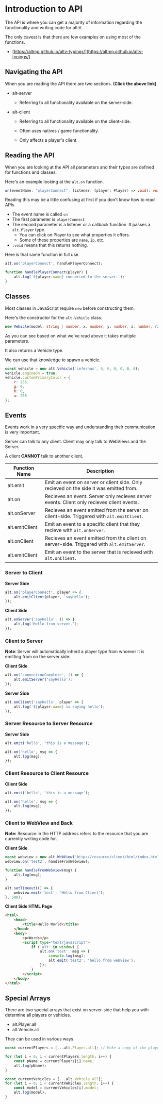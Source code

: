 # Introduction to API

The API is where you can get a majority of information regarding the functionality and writing code for alt:V.

The only caveat is that there are few examples on using most of the functions.

-   [https://altmp.github.io/altv-typings/](https://altmp.github.io/altv-typings/)

## Navigating the API

When you are reading the API there are two sections. **(Click the above link)**

-   alt-server

    -   Referring to all functionality available on the server-side.

-   alt-client

    -   Referring to all functionality available on the client-side.

    -   Often uses natives / game functionality.

    -   Only affects a player's client.

## Reading the API

When you are looking at the API all parameters and their types are defined for functions and classes.

Here's an example looking at the `alt.on` function.

```ts
on(eventName: "playerConnect", listener: (player: Player) => void): void
```

Reading this may be a little confusing at first if you don't know how to read APIs.

-   The event name is called `on`
-   The first parameter is `playerConnect`
-   The second parameter is a listener or a callback function. It passes a `alt.Player` type.
    -   You can click on Player to see what properties it offers.
    -   Some of these properties are `name`, `ip`, etc.
-   `:void` means that this returns nothing.

Here is that same function in full use.

```js
alt.on('playerConnect', handlePlayerConnect);

function handlePlayerConnect(player) {
    alt.log(`${player.name} connected to the server.`);
}
```

## Classes

Most classes in JavaScript require `new` before constructing them.

Here's the constructor for the `alt.Vehicle` class.

```ts
new Vehicle(model: string | number, x: number, y: number, z: number, rx: number, ry: number, rz: number): Vehicle
```

As you can see based on what we've read above it takes multiple parameters.

It also returns a Vehicle type.

We can use that knowledge to spawn a vehicle.

```js
const vehicle = new alt.Vehicle('infernus', 0, 0, 0, 0, 0, 0);
vehicle.engineOn = true;
vehicle.customPrimaryColor = {
    r: 255,
    g: 0,
    b: 0,
    a: 255
};
```

## Events

Events work in a very specific way and understanding their communication is very important.

Server can talk to any client.
Client may only talk to WebViews and the Server.

A client **CANNOT** talk to another client.

| Function Name  | Description                                                                                |
| -------------- | ------------------------------------------------------------------------------------------ |
| alt.emit       | Emit an event on server or client side. Only recieved on the side it was emitted from.     |
| alt.on         | Recieves an event. Server only recieves server events. Client only recieves client events. |
| alt.onServer   | Recieves an event emitted from the server on client-side. Triggered with `alt.emitClient`. |
| alt.emitClient | Emit an event to a specific client that they recieve with `alt.onServer`.                  |
| alt.onClient   | Recieves an event emitted from the client on server-side. Triggered with `alt.emitServer`. |
| alt.emitClient | Emit an event to the server that is recieved with `alt.onClient`.                          |

### Server to Client

**Server Side**

```js
alt.on('playerConnect', player => {
    alt.emitClient(player, 'sayHello');
});
```

**Client Side**

```js
alt.onServer('sayHello', () => {
    alt.log('Hello from server.');
});
```

### Client to Server

**Note**: Server will automatically inherit a player type from whoever it is emitting from on the server side.

**Client Side**

```js
alt.on('connectionComplete', () => {
    alt.emitServer('sayHello');
});
```

**Server Side**

```js
alt.onClient('sayHello', player => {
    alt.log(`${player.name} is saying hello`);
});
```

### Server Resource to Server Resource

**Server Side**

```js
alt.emit('hello', 'this is a message');

alt.on('hello', msg => {
    alt.log(msg);
});
```

### Client Resource to Client Resource

**Client Side**

```js
alt.emit('hello', 'this is a message');

alt.on('hello', msg => {
    alt.log(msg);
});
```

### Client to WebView and Back

**Note:** Resource in the HTTP address refers to the resource that you are currently writing code for.

**Client Side**

```js
const webview = new alt.WebView('http://resource/client/html/index.html');
webview.on('test2', handleFromWebview);

function handleFromWebview(msg) {
    alt.log(msg);
}

alt.setTimeout(() => {
    webview.emit('test', 'Hello from Client');
}, 500);
```

**Client Side HTML Page**

```html
<html>
    <head>
        <title>Hello World</title>
    </head>
    <body>
        <p>Words</p>
        <script type="text/javascript">
            if ('alt' in window) {
                alt.on('test', msg => {
                    console.log(msg);
                    alt.emit('test2', 'hello from webview');
                });
            }
        </script>
    </body>
</html>
```

## Special Arrays

There are two special arrays that exist on server-side that help you with determine all players or vehicles.

-   alt.Player.all
-   alt.Vehicle.all

They can be used in various ways.

```js
const currentPlayers = [...alt.Player.all]; // Make a copy of the players array.

for (let i = 0; i < currentPlayers.length; i++) {
    const pName = currentPlayers[i].name;
    alt.log(pName);
}

const currentVehicles = [...alt.Vehicle.all];
for (let i = 0; i < currentVehicles.length; i++) {
    const model = currentVehicles[i].model;
    alt.log(model);
}
```
